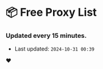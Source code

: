# :package: Free Proxy List
### Updated every 15 minutes.

- Last updated: `2024-10-31 00:39`

:heart:
